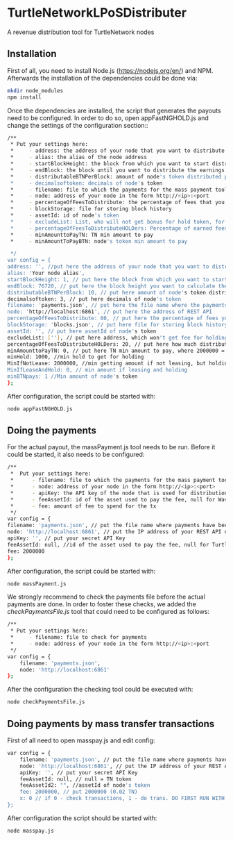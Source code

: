 # TurtleNetworkLPoSDistributer
A revenue distribution tool for TurtleNetwork nodes

## Installation
First of all, you need to install Node.js (https://nodejs.org/en/) and NPM. Afterwards the installation of the dependencies could be done via:
```sh
mkdir node_modules
npm install
```

Once the dependencies are installed, the script that generates the payouts need to be configured. In order to do so, open appFastNGHOLD.js and change the settings of the configuration section::

```sh
/**
 * Put your settings here:
 *     - address: the address of your node that you want to distribute from
 *     - alias: the alias of the node address
 *     - startBlockHeight: the block from which you want to start distribution for
 *     - endBlock: the block until you want to distribute the earnings
 *     - distributableBTNPerBlock: amount of node's token distributed per forged block
 *     - decimalsoftoken: decimals of node's token
 *     - filename: file to which the payments for the mass payment tool are written
 *     - node: address of your node in the form http://<ip>:<port
 *     - percentageOfFeesToDistribute: the percentage of fees that you want to distribute
 *     - blockStorage: file for storing block history
 *     - assetId: id of node's token
 *     - excludeList: List, who will not get bonus for hold token, for ex. issuer, exchanges.
 *     - percentageOfFeesToDistributeHOLDers: Percentage of earned fees to distribute to holders of node's token.
 *     - minAmounttoPayTN: TN min amount to pay
 *     - minAmountToPayBTN: node's token min amount to pay

 */
var config = {
address: '', //put here the address of your node that you want to distribute from
alias: 'Your node alias',
startBlockHeight: 1, // put here the block from which you want to start distribution for
endBlock: 76720, // put here the block height you want to calculate the payment distribution
distributableBTNPerBlock: 10, // put here amount of node's token distributed per forged block
decimalsoftoken: 3, // put here decimals of node's token
filename: 'payments.json', // put here the file name where the payments needs to be written
node: 'http://localhost:6861', // put here the address of REST API
percentageOfFeesToDistribute: 80, // put here the percentage of fees you want to distribute to leasers
blockStorage: 'blocks.json', // put here file for storing block history
assetId: '', // put here assetId of node's token
excludeList: [''], // put here address, which won't get fee for holding node's token
percentageOfFeesToDistributeHOLDers: 20, // put here how much distribute to holders. Can be 0, if you don't have holders or don't want to distribute to them.
minAmounttoPayTN: 0, // put here TN min amount to pay, where 2000000 = 0.02 TN
minHold: 1000, //min hold to get for holding
MinIfNotLease: 2000000, //min getting amount if not leasing, but holding node's token, where 2000000 = 0.02 TN
MinIfLeaseAndHold: 0, // min amount if leasing and holding 
minBTNpays: 1 //Min amount of node's token
};
```
After configuration, the script could be started with:
```sh
node appFastNGHOLD.js
```



## Doing the payments
For the actual payout, the massPayment.js tool needs to be run. Before it could be started, it also needs to be configured:
```sh
/**
 *  Put your settings here:
 *      - filename: file to which the payments for the mass payment tool are written
 *      - node: address of your node in the form http://<ip>:<port>
 *      - apiKey: the API key of the node that is used for distribution
 *      - feeAssetId: id of the asset used to pay the fee, null for Waves
 *      - fee: amount of fee to spend for the tx
 */
var config = {
filename: 'payments.json', // put the file name where payments have been written.
node: 'http://localhost:6861', // put the IP address of your REST API node
apiKey: '', // put your secret API Key
feeAssetId: null, //id of the asset used to pay the fee, null for TurtleNode
fee: 2000000 
};

```
After configuration, the script could be started with:
```sh
node massPayment.js
```
We strongly recommend to check the payments file before the actual payments are done. In order to foster these checks, we added the _checkPaymentsFile.js_ tool that could need to be configured as follows:
```sh
/**
 * Put your settings here:
 *     - filename: file to check for payments
 *     - node: address of your node in the form http://<ip>:<port
 */
var config = {
    filename: 'payments.json',
    node: 'http://localhost:6861'
};
```
After the configuration the checking tool could be executed with:
```sh
node checkPaymentsFile.js
```

## Doing payments by mass transfer transactions
First of all need to open masspay.js and edit config:
```sh
var config = {
    filename: 'payments.json', // put the file name where payments have been written.
    node: 'http://localhost:6861', // put the IP address of your REST API node
    apiKey: '', // put your secret API Key
    feeAssetId: null, // null = TN token
    feeAssetId2: "", //assetId of node's token
    fee: 2000000, // put 2000000 (0.02 TN)
    x: 0 // if 0 - check transactions, 1 - do trans. DO FIRST RUN WITH 0 TO CHECK THE TRANSACTIONS
};
```
After configuration the script should be started with:
```sh
node masspay.js
```

